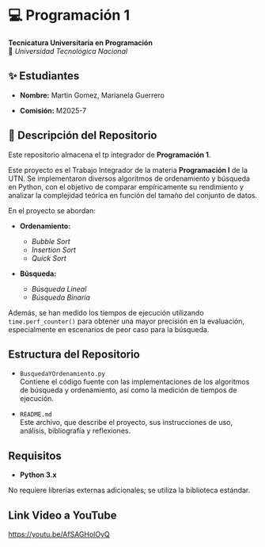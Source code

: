 # 💻 Programación 1  
**Tecnicatura Universitaria en Programación**  
📍 *Universidad Tecnológica Nacional*  

## ✨ Estudiantes  
- **Nombre:** Martin Gomez, Marianela Guerrero   

- **Comisión:** M2025-7   

## 📂 Descripción del Repositorio  
Este repositorio almacena el tp integrador de **Programación 1**.  

Este proyecto es el Trabajo Integrador de la materia **Programación I** de la UTN. Se implementaron diversos algoritmos de ordenamiento y búsqueda en Python, con el objetivo de comparar empíricamente su rendimiento y analizar la complejidad teórica en función del tamaño del conjunto de datos.

En el proyecto se abordan:

- **Ordenamiento:**  
  - *Bubble Sort*  
  - *Insertion Sort*  
  - *Quick Sort*
  
- **Búsqueda:**  
  - *Búsqueda Lineal*  
  - *Búsqueda Binaria*

Además, se han medido los tiempos de ejecución utilizando `time.perf_counter()` para obtener una mayor precisión en la evaluación, especialmente en escenarios de peor caso para la búsqueda.

## Estructura del Repositorio

- `BusquedaYOrdenamiento.py`  
  Contiene el código fuente con las implementaciones de los algoritmos de búsqueda y ordenamiento, así como la medición de tiempos de ejecución.
  
- `README.md`  
  Este archivo, que describe el proyecto, sus instrucciones de uso, análisis, bibliografía y reflexiones.
  
## Requisitos

- **Python 3.x**

No requiere librerías externas adicionales; se utiliza la biblioteca estándar.



## Link Video a YouTube
https://youtu.be/AfSAGHolOyQ